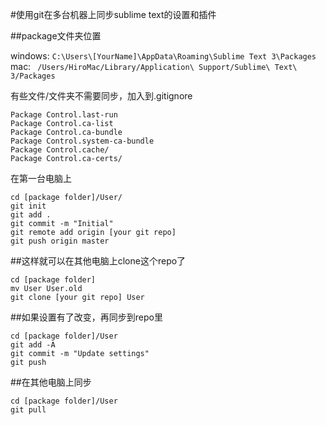 #使用git在多台机器上同步sublime text的设置和插件

##package文件夹位置

windows: `C:\Users\[YourName]\AppData\Roaming\Sublime Text 3\Packages`
mac: ` /Users/HiroMac/Library/Application\ Support/Sublime\ Text\ 3/Packages`

有些文件/文件夹不需要同步，加入到.gitignore

```
Package Control.last-run
Package Control.ca-list
Package Control.ca-bundle
Package Control.system-ca-bundle
Package Control.cache/
Package Control.ca-certs/
```

在第一台电脑上
```
cd [package folder]/User/
git init
git add .
git commit -m "Initial"
git remote add origin [your git repo]
git push origin master
```

##这样就可以在其他电脑上clone这个repo了
```
cd [package folder]
mv User User.old
git clone [your git repo] User
```

##如果设置有了改变，再同步到repo里
```
cd [package folder]/User
git add -A
git commit -m "Update settings"
git push
```

##在其他电脑上同步
```
cd [package folder]/User
git pull
```
